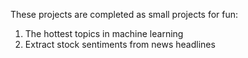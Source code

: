 These projects are completed as small projects for fun:
1. The hottest topics in machine learning
2. Extract stock sentiments from news headlines
